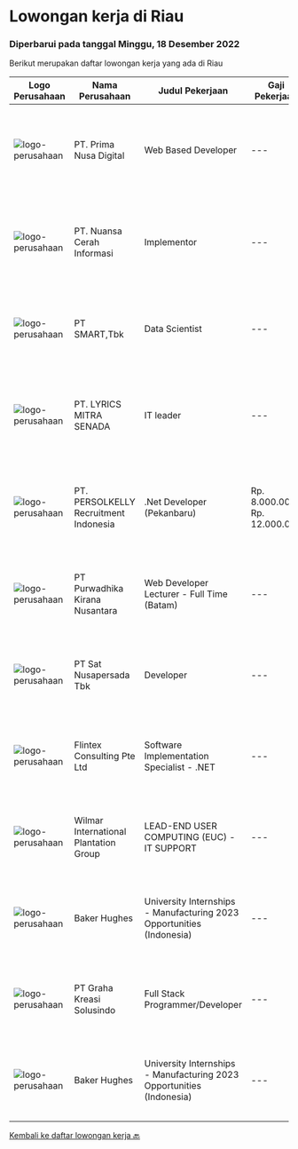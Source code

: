 
  # Lowongan kerja di Riau

  ### Diperbarui pada tanggal Minggu, 18 Desember 2022

  Berikut merupakan daftar lowongan kerja yang ada di Riau

  |Logo Perusahaan | Nama Perusahaan | Judul Pekerjaan | Gaji Pekerjaan | Lokasi | Deskripsi | Tanggal diunggah | Pranala |
  | -------------- | --------------- | --------------- | --------- | --------- | -------------- | ------- | ----------- |
  |![logo-perusahaan](https://image-service-cdn.seek.com.au/f956cb45e918b85338d4fffd09754b457c55b81e/ee4dce1061f3f616224767ad58cb2fc751b8d2dc)|PT. Prima Nusa Digital|Web Based Developer|---|Pekanbaru|Minimum 2 years of software development experience in web Proficient in Typescript, ExpressJS/Node, ReactJs, Cloud computing Proficient in SQL query...|Selasa, 13 Desember 2022|https://www.jobstreet.co.id/id/job/web-based-developer-4143134?token=0~ba45698f-95fe-4141-9ee4-ef7a44fdfd18&sectionRank=1&jobId=jobstreet-id-job-4143134|
|![logo-perusahaan](https://image-service-cdn.seek.com.au/0c915a4e3a2479f8ac25eef66f61c7d8703d6c35/ee4dce1061f3f616224767ad58cb2fc751b8d2dc)|PT. Nuansa Cerah Informasi|Implementor|---|Bandung|Deskripsi Pekerjaan· Pendidikan D3 / S1 Sistem Informasi/ Manajemen Informatika/ Teknik Komputer/ Teknik Informatika· Komunikatif, dapat bekerja...|Senin, 05 Desember 2022|https://www.jobstreet.co.id/id/job/implementor-4132211?token=0~ba45698f-95fe-4141-9ee4-ef7a44fdfd18&sectionRank=2&jobId=jobstreet-id-job-4132211|
|![logo-perusahaan](https://image-service-cdn.seek.com.au/e0f2789e04f1707f717e820cb0fceb109a953b16/ee4dce1061f3f616224767ad58cb2fc751b8d2dc)|PT SMART,Tbk|Data Scientist|---|Riau|Job Descriptions: Lead the team, and manage the budget for research and operational needed to support the activitie Providing advance on experimental...|Senin, 05 Desember 2022|https://www.jobstreet.co.id/id/job/data-scientist-4130858?token=0~ba45698f-95fe-4141-9ee4-ef7a44fdfd18&sectionRank=3&jobId=jobstreet-id-job-4130858|
|![logo-perusahaan](https://image-service-cdn.seek.com.au/d26544989ce860c0a64e4e7b068b9c158bf77ebd/ee4dce1061f3f616224767ad58cb2fc751b8d2dc)|PT. LYRICS MITRA SENADA|IT leader|---|Pekanbaru|Kualifikasi Pekerjaan Usia maksimal 30 tahun Pendidikan minimal SMA/SMK Berpengalaman minimal 1 tahun sebagai IT Mampu melakukan Troubleshoot...|Rabu, 30 November 2022|https://www.jobstreet.co.id/id/job/it-leader-4125760?token=0~ba45698f-95fe-4141-9ee4-ef7a44fdfd18&sectionRank=4&jobId=jobstreet-id-job-4125760|
|![logo-perusahaan](https://image-service-cdn.seek.com.au/a778cc2d537d275f0abc3d64068f14c4c640057e/ee4dce1061f3f616224767ad58cb2fc751b8d2dc)|PT. PERSOLKELLY Recruitment Indonesia|.Net Developer (Pekanbaru)|Rp. 8.000.000-Rp. 12.000.000|Pekanbaru|Requirements:• Bachelor's degree in Computer Science, Systems Information, Engineering, or equivalent practical experience.• Good understanding of...|Jumat, 02 Desember 2022|https://www.jobstreet.co.id/id/job/.net-developer-pekanbaru-4130149?token=0~ba45698f-95fe-4141-9ee4-ef7a44fdfd18&sectionRank=5&jobId=jobstreet-id-job-4130149|
|![logo-perusahaan](https://image-service-cdn.seek.com.au/f490edce533aadf87f58ecd69e107594ddf6a509/ee4dce1061f3f616224767ad58cb2fc751b8d2dc)|PT Purwadhika Kirana Nusantara|Web Developer Lecturer - Full Time (Batam)|---|Batam|Job description &amp; requirementsPurwadhika is now looking for Full Stack Web Development Lecturer who wants to join our team and grow with us. If...|Sabtu, 17 Desember 2022|https://www.jobstreet.co.id/id/job/web-developer-lecturer-full-time-batam-1033856801?token=0~ba45698f-95fe-4141-9ee4-ef7a44fdfd18&sectionRank=6&jobId=jobstreet-id-job-1033856801|
|![logo-perusahaan](https://image-service-cdn.seek.com.au/27e4053f114815e3a6ab973990445ad7b07fd389/ee4dce1061f3f616224767ad58cb2fc751b8d2dc)|PT Sat Nusapersada Tbk|Developer|---|Batam|- Proven experience as a Software Developer, Software Engineer or similar role- Familiarity with Agile development methodologies- Experience with...|Sabtu, 17 Desember 2022|https://www.jobstreet.co.id/id/job/developer-1033941652?token=0~ba45698f-95fe-4141-9ee4-ef7a44fdfd18&sectionRank=7&jobId=jobstreet-id-job-1033941652|
|![logo-perusahaan](https://i.ibb.co/sqvTCh9/112815900-stock-vector-no-image-available-icon-flat-vector.webp)|Flintex Consulting Pte Ltd|Software Implementation Specialist - .NET|---|Batam|·            Development and / or implementation experience NET, C #, VB NET, Web services.        ·            Code deployment experience with Web...|Sabtu, 17 Desember 2022|https://www.jobstreet.co.id/id/job/software-implementation-specialist-.net-1033955745?token=0~ba45698f-95fe-4141-9ee4-ef7a44fdfd18&sectionRank=8&jobId=jobstreet-id-job-1033955745|
|![logo-perusahaan](https://image-service-cdn.seek.com.au/5683be4817b674e99653d054bb367590069452e8/ee4dce1061f3f616224767ad58cb2fc751b8d2dc)|Wilmar International Plantation Group|LEAD-END USER COMPUTING (EUC) - IT SUPPORT|---|Batam|Provide remote end user support primarily for Wilmar Singapore offices and Australia offices, occasional support of users in other regional offices...|Rabu, 14 Desember 2022|https://www.jobstreet.co.id/id/job/lead-end-user-computing-euc-it-support-1033955357?token=0~ba45698f-95fe-4141-9ee4-ef7a44fdfd18&sectionRank=9&jobId=jobstreet-id-job-1033955357|
|![logo-perusahaan](https://image-service-cdn.seek.com.au/f265e6d35d90e3a2d84b670c7c68b9a179cb4668/ee4dce1061f3f616224767ad58cb2fc751b8d2dc)|Baker Hughes|University Internships - Manufacturing 2023 Opportunities (Indonesia)|---|Batam|Would you like the opportunity to work in a global energy company?Do you enjoy taking on challenging projects?Join our innovating Internship...|Jumat, 09 Desember 2022|https://www.jobstreet.co.id/id/job/university-internships-manufacturing-2023-opportunities-indonesia-1033931404?token=0~ba45698f-95fe-4141-9ee4-ef7a44fdfd18&sectionRank=10&jobId=jobstreet-id-job-1033931404|
|![logo-perusahaan](https://i.ibb.co/sqvTCh9/112815900-stock-vector-no-image-available-icon-flat-vector.webp)|PT Graha Kreasi Solusindo|Full Stack Programmer/Developer|---|Batam|- Minimal D3/S1 Teknik Informatika/Sistem Informatika/sejenisnya- Pria/Wanita usia maksimal 35 tahun.- Menguasal pengetahuan dasar komputer dan...|Kamis, 01 Desember 2022|https://www.jobstreet.co.id/id/job/full-stack-programmer-developer-1033955131?token=0~ba45698f-95fe-4141-9ee4-ef7a44fdfd18&sectionRank=11&jobId=jobstreet-id-job-1033955131|
|![logo-perusahaan](https://image-service-cdn.seek.com.au/f265e6d35d90e3a2d84b670c7c68b9a179cb4668/ee4dce1061f3f616224767ad58cb2fc751b8d2dc)|Baker Hughes|University Internships - Manufacturing 2023 Opportunities (Indonesia)|---|Batam|Would you like the opportunity to work in a global energy company?Do you enjoy taking on challenging projects?Join our innovating Internship...|Kamis, 01 Desember 2022|https://www.jobstreet.co.id/id/job/university-internships-manufacturing-2023-opportunities-indonesia-1033941379?token=0~ba45698f-95fe-4141-9ee4-ef7a44fdfd18&sectionRank=12&jobId=jobstreet-id-job-1033941379|


  [Kembali ke daftar lowongan kerja 🔙](../README.md#daftar-lowongan-kerja)
  